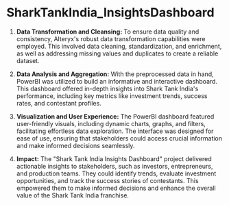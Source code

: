 # SharkTankIndia_InsightsDashboard


1. **Data Transformation and Cleansing:**
   To ensure data quality and consistency, Alteryx's robust data transformation capabilities were employed. This involved data cleaning, standardization, and enrichment, as well as addressing missing values and duplicates to create a reliable dataset.

2. **Data Analysis and Aggregation:**
   With the preprocessed data in hand, PowerBI was utilized to build an informative and interactive dashboard. This dashboard offered in-depth insights into Shark Tank India's performance, including key metrics like investment trends, success rates, and contestant profiles.

3. **Visualization and User Experience:**
   The PowerBI dashboard featured user-friendly visuals, including dynamic charts, graphs, and filters, facilitating effortless data exploration. The interface was designed for ease of use, ensuring that stakeholders could access crucial information and make informed decisions seamlessly.

4. **Impact:**
   The "Shark Tank India Insights Dashboard" project delivered actionable insights to stakeholders, such as investors, entrepreneurs, and production teams. They could identify trends, evaluate investment opportunities, and track the success stories of contestants. This empowered them to make informed decisions and enhance the overall value of the Shark Tank India franchise.
